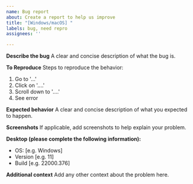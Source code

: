```yaml
---
name: Bug report
about: Create a report to help us improve
title: "[Windows/macOS] "
labels: bug, need repro
assignees: ''

---
```


**Describe the bug**
A clear and concise description of what the bug is.

**To Reproduce**
Steps to reproduce the behavior:
1. Go to '...'
2. Click on '....'
3. Scroll down to '....'
4. See error

**Expected behavior**
A clear and concise description of what you expected to happen.

**Screenshots**
If applicable, add screenshots to help explain your problem.

**Desktop (please complete the following information):**
 - OS: [e.g. Windows]
 - Version [e.g. 11]
 - Build [e.g. 22000.376]

**Additional context**
Add any other context about the problem here.
